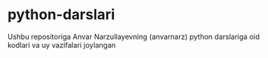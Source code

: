 # python-darslari
Ushbu repositoriga Anvar Narzullayevning (anvarnarz) python darslariga oid kodlari va uy vazifalari joylangan
